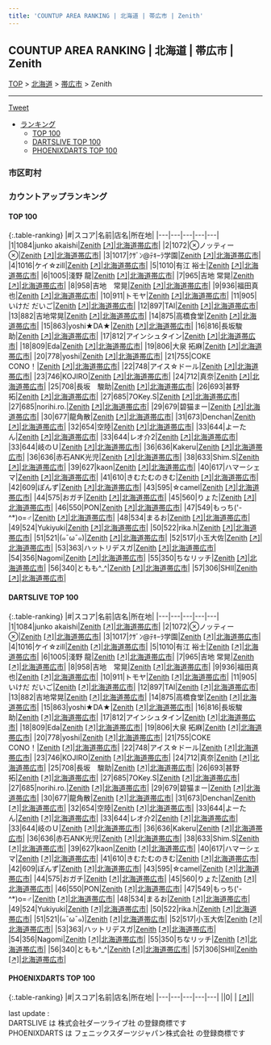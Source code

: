 ```yaml
---
title: 'COUNTUP AREA RANKING | 北海道 | 帯広市 | Zenith'
---
```

## COUNTUP AREA RANKING | 北海道 | 帯広市 | Zenith

[TOP](/darts/rank/) > [北海道](/darts/rank/北海道/) > [帯広市](/darts/rank/北海道/帯広市/) > Zenith

___

<a href="https://twitter.com/share?ref_src=twsrc%5Etfw" data-text="COUNTUP AREA RANKING | 北海道帯広市Zenith" class="twitter-share-button" data-hashtags="DARTSLIVE,PHOENIXDARTS,darts,ダーツ" data-show-count="false">Tweet</a>

* [ランキング](#カウントアップランキング)
    * [TOP 100](#top-100)
    * [DARTSLIVE TOP 100](#dartslive-top-100)
    * [PHOENIXDARTS TOP 100](#phoenixdarts-top-100)

### 市区町村

<ul>

</ul>

### カウントアップランキング

#### TOP 100



{:.table-ranking}
|#|スコア|名前|店名|所在地|
|---|---|---|---|---|
|1|1084|<span class="rank-name-dl">junko akaishi</span>|<a href="/darts/rank/shops/9882f1db87c1abb40d9b047a20a7ba1e.html">Zenith</a> <a href="https://search.dartslive.com/jp/shop/9882f1db87c1abb40d9b047a20a7ba1e">[↗]</a>|<a href="/darts/rank/北海道/帯広市">北海道帯広市</a>|
|2|1072|<span class="rank-name-dl">⊗ノッティー ⊗</span>|<a href="/darts/rank/shops/9882f1db87c1abb40d9b047a20a7ba1e.html">Zenith</a> <a href="https://search.dartslive.com/jp/shop/9882f1db87c1abb40d9b047a20a7ba1e">[↗]</a>|<a href="/darts/rank/北海道/帯広市">北海道帯広市</a>|
|3|1017|<span class="rank-name-dl">ｸｻﾞﾝ@ﾃｷｰﾗ学園</span>|<a href="/darts/rank/shops/9882f1db87c1abb40d9b047a20a7ba1e.html">Zenith</a> <a href="https://search.dartslive.com/jp/shop/9882f1db87c1abb40d9b047a20a7ba1e">[↗]</a>|<a href="/darts/rank/北海道/帯広市">北海道帯広市</a>|
|4|1016|<span class="rank-name-dl">ケイ☆zill</span>|<a href="/darts/rank/shops/9882f1db87c1abb40d9b047a20a7ba1e.html">Zenith</a> <a href="https://search.dartslive.com/jp/shop/9882f1db87c1abb40d9b047a20a7ba1e">[↗]</a>|<a href="/darts/rank/北海道/帯広市">北海道帯広市</a>|
|5|1010|<span class="rank-name-dl">有江 裕士</span>|<a href="/darts/rank/shops/9882f1db87c1abb40d9b047a20a7ba1e.html">Zenith</a> <a href="https://search.dartslive.com/jp/shop/9882f1db87c1abb40d9b047a20a7ba1e">[↗]</a>|<a href="/darts/rank/北海道/帯広市">北海道帯広市</a>|
|6|1005|<span class="rank-name-dl">淺野 龍</span>|<a href="/darts/rank/shops/9882f1db87c1abb40d9b047a20a7ba1e.html">Zenith</a> <a href="https://search.dartslive.com/jp/shop/9882f1db87c1abb40d9b047a20a7ba1e">[↗]</a>|<a href="/darts/rank/北海道/帯広市">北海道帯広市</a>|
|7|965|<span class="rank-name-dl">吉地 常晃</span>|<a href="/darts/rank/shops/9882f1db87c1abb40d9b047a20a7ba1e.html">Zenith</a> <a href="https://search.dartslive.com/jp/shop/9882f1db87c1abb40d9b047a20a7ba1e">[↗]</a>|<a href="/darts/rank/北海道/帯広市">北海道帯広市</a>|
|8|958|<span class="rank-name-dl">吉地　常晃</span>|<a href="/darts/rank/shops/9882f1db87c1abb40d9b047a20a7ba1e.html">Zenith</a> <a href="https://search.dartslive.com/jp/shop/9882f1db87c1abb40d9b047a20a7ba1e">[↗]</a>|<a href="/darts/rank/北海道/帯広市">北海道帯広市</a>|
|9|936|<span class="rank-name-dl">福田真也</span>|<a href="/darts/rank/shops/9882f1db87c1abb40d9b047a20a7ba1e.html">Zenith</a> <a href="https://search.dartslive.com/jp/shop/9882f1db87c1abb40d9b047a20a7ba1e">[↗]</a>|<a href="/darts/rank/北海道/帯広市">北海道帯広市</a>|
|10|911|<span class="rank-name-dl">トモヤ</span>|<a href="/darts/rank/shops/9882f1db87c1abb40d9b047a20a7ba1e.html">Zenith</a> <a href="https://search.dartslive.com/jp/shop/9882f1db87c1abb40d9b047a20a7ba1e">[↗]</a>|<a href="/darts/rank/北海道/帯広市">北海道帯広市</a>|
|11|905|<span class="rank-name-dl">いけだ だいご</span>|<a href="/darts/rank/shops/9882f1db87c1abb40d9b047a20a7ba1e.html">Zenith</a> <a href="https://search.dartslive.com/jp/shop/9882f1db87c1abb40d9b047a20a7ba1e">[↗]</a>|<a href="/darts/rank/北海道/帯広市">北海道帯広市</a>|
|12|897|<span class="rank-name-dl">TAI</span>|<a href="/darts/rank/shops/9882f1db87c1abb40d9b047a20a7ba1e.html">Zenith</a> <a href="https://search.dartslive.com/jp/shop/9882f1db87c1abb40d9b047a20a7ba1e">[↗]</a>|<a href="/darts/rank/北海道/帯広市">北海道帯広市</a>|
|13|882|<span class="rank-name-dl">吉地常晃</span>|<a href="/darts/rank/shops/9882f1db87c1abb40d9b047a20a7ba1e.html">Zenith</a> <a href="https://search.dartslive.com/jp/shop/9882f1db87c1abb40d9b047a20a7ba1e">[↗]</a>|<a href="/darts/rank/北海道/帯広市">北海道帯広市</a>|
|14|875|<span class="rank-name-dl">高橋食堂</span>|<a href="/darts/rank/shops/9882f1db87c1abb40d9b047a20a7ba1e.html">Zenith</a> <a href="https://search.dartslive.com/jp/shop/9882f1db87c1abb40d9b047a20a7ba1e">[↗]</a>|<a href="/darts/rank/北海道/帯広市">北海道帯広市</a>|
|15|863|<span class="rank-name-dl">yoshi★DA★</span>|<a href="/darts/rank/shops/9882f1db87c1abb40d9b047a20a7ba1e.html">Zenith</a> <a href="https://search.dartslive.com/jp/shop/9882f1db87c1abb40d9b047a20a7ba1e">[↗]</a>|<a href="/darts/rank/北海道/帯広市">北海道帯広市</a>|
|16|816|<span class="rank-name-dl">長坂駿助</span>|<a href="/darts/rank/shops/9882f1db87c1abb40d9b047a20a7ba1e.html">Zenith</a> <a href="https://search.dartslive.com/jp/shop/9882f1db87c1abb40d9b047a20a7ba1e">[↗]</a>|<a href="/darts/rank/北海道/帯広市">北海道帯広市</a>|
|17|812|<span class="rank-name-dl">アインシュタイン</span>|<a href="/darts/rank/shops/9882f1db87c1abb40d9b047a20a7ba1e.html">Zenith</a> <a href="https://search.dartslive.com/jp/shop/9882f1db87c1abb40d9b047a20a7ba1e">[↗]</a>|<a href="/darts/rank/北海道/帯広市">北海道帯広市</a>|
|18|809|<span class="rank-name-dl">Eda</span>|<a href="/darts/rank/shops/9882f1db87c1abb40d9b047a20a7ba1e.html">Zenith</a> <a href="https://search.dartslive.com/jp/shop/9882f1db87c1abb40d9b047a20a7ba1e">[↗]</a>|<a href="/darts/rank/北海道/帯広市">北海道帯広市</a>|
|19|806|<span class="rank-name-dl">大泉 拓麻</span>|<a href="/darts/rank/shops/9882f1db87c1abb40d9b047a20a7ba1e.html">Zenith</a> <a href="https://search.dartslive.com/jp/shop/9882f1db87c1abb40d9b047a20a7ba1e">[↗]</a>|<a href="/darts/rank/北海道/帯広市">北海道帯広市</a>|
|20|778|<span class="rank-name-dl">yoshi</span>|<a href="/darts/rank/shops/9882f1db87c1abb40d9b047a20a7ba1e.html">Zenith</a> <a href="https://search.dartslive.com/jp/shop/9882f1db87c1abb40d9b047a20a7ba1e">[↗]</a>|<a href="/darts/rank/北海道/帯広市">北海道帯広市</a>|
|21|755|<span class="rank-name-dl">COKE CONO！</span>|<a href="/darts/rank/shops/9882f1db87c1abb40d9b047a20a7ba1e.html">Zenith</a> <a href="https://search.dartslive.com/jp/shop/9882f1db87c1abb40d9b047a20a7ba1e">[↗]</a>|<a href="/darts/rank/北海道/帯広市">北海道帯広市</a>|
|22|748|<span class="rank-name-dl">アイス☆ドール</span>|<a href="/darts/rank/shops/9882f1db87c1abb40d9b047a20a7ba1e.html">Zenith</a> <a href="https://search.dartslive.com/jp/shop/9882f1db87c1abb40d9b047a20a7ba1e">[↗]</a>|<a href="/darts/rank/北海道/帯広市">北海道帯広市</a>|
|23|746|<span class="rank-name-dl">KOJIRO</span>|<a href="/darts/rank/shops/9882f1db87c1abb40d9b047a20a7ba1e.html">Zenith</a> <a href="https://search.dartslive.com/jp/shop/9882f1db87c1abb40d9b047a20a7ba1e">[↗]</a>|<a href="/darts/rank/北海道/帯広市">北海道帯広市</a>|
|24|712|<span class="rank-name-dl">真奈</span>|<a href="/darts/rank/shops/9882f1db87c1abb40d9b047a20a7ba1e.html">Zenith</a> <a href="https://search.dartslive.com/jp/shop/9882f1db87c1abb40d9b047a20a7ba1e">[↗]</a>|<a href="/darts/rank/北海道/帯広市">北海道帯広市</a>|
|25|708|<span class="rank-name-dl">長坂　駿助</span>|<a href="/darts/rank/shops/9882f1db87c1abb40d9b047a20a7ba1e.html">Zenith</a> <a href="https://search.dartslive.com/jp/shop/9882f1db87c1abb40d9b047a20a7ba1e">[↗]</a>|<a href="/darts/rank/北海道/帯広市">北海道帯広市</a>|
|26|693|<span class="rank-name-dl">甚野　拓</span>|<a href="/darts/rank/shops/9882f1db87c1abb40d9b047a20a7ba1e.html">Zenith</a> <a href="https://search.dartslive.com/jp/shop/9882f1db87c1abb40d9b047a20a7ba1e">[↗]</a>|<a href="/darts/rank/北海道/帯広市">北海道帯広市</a>|
|27|685|<span class="rank-name-dl">7OKey.S</span>|<a href="/darts/rank/shops/9882f1db87c1abb40d9b047a20a7ba1e.html">Zenith</a> <a href="https://search.dartslive.com/jp/shop/9882f1db87c1abb40d9b047a20a7ba1e">[↗]</a>|<a href="/darts/rank/北海道/帯広市">北海道帯広市</a>|
|27|685|<span class="rank-name-dl">norihi.ro.</span>|<a href="/darts/rank/shops/9882f1db87c1abb40d9b047a20a7ba1e.html">Zenith</a> <a href="https://search.dartslive.com/jp/shop/9882f1db87c1abb40d9b047a20a7ba1e">[↗]</a>|<a href="/darts/rank/北海道/帯広市">北海道帯広市</a>|
|29|679|<span class="rank-name-dl">碧猫まー</span>|<a href="/darts/rank/shops/9882f1db87c1abb40d9b047a20a7ba1e.html">Zenith</a> <a href="https://search.dartslive.com/jp/shop/9882f1db87c1abb40d9b047a20a7ba1e">[↗]</a>|<a href="/darts/rank/北海道/帯広市">北海道帯広市</a>|
|30|677|<span class="rank-name-dl">龍角散</span>|<a href="/darts/rank/shops/9882f1db87c1abb40d9b047a20a7ba1e.html">Zenith</a> <a href="https://search.dartslive.com/jp/shop/9882f1db87c1abb40d9b047a20a7ba1e">[↗]</a>|<a href="/darts/rank/北海道/帯広市">北海道帯広市</a>|
|31|673|<span class="rank-name-dl">Denchan</span>|<a href="/darts/rank/shops/9882f1db87c1abb40d9b047a20a7ba1e.html">Zenith</a> <a href="https://search.dartslive.com/jp/shop/9882f1db87c1abb40d9b047a20a7ba1e">[↗]</a>|<a href="/darts/rank/北海道/帯広市">北海道帯広市</a>|
|32|654|<span class="rank-name-dl">空陸</span>|<a href="/darts/rank/shops/9882f1db87c1abb40d9b047a20a7ba1e.html">Zenith</a> <a href="https://search.dartslive.com/jp/shop/9882f1db87c1abb40d9b047a20a7ba1e">[↗]</a>|<a href="/darts/rank/北海道/帯広市">北海道帯広市</a>|
|33|644|<span class="rank-name-dl">よーたん</span>|<a href="/darts/rank/shops/9882f1db87c1abb40d9b047a20a7ba1e.html">Zenith</a> <a href="https://search.dartslive.com/jp/shop/9882f1db87c1abb40d9b047a20a7ba1e">[↗]</a>|<a href="/darts/rank/北海道/帯広市">北海道帯広市</a>|
|33|644|<span class="rank-name-dl">レオ介2</span>|<a href="/darts/rank/shops/9882f1db87c1abb40d9b047a20a7ba1e.html">Zenith</a> <a href="https://search.dartslive.com/jp/shop/9882f1db87c1abb40d9b047a20a7ba1e">[↗]</a>|<a href="/darts/rank/北海道/帯広市">北海道帯広市</a>|
|33|644|<span class="rank-name-dl">岐のＵ</span>|<a href="/darts/rank/shops/9882f1db87c1abb40d9b047a20a7ba1e.html">Zenith</a> <a href="https://search.dartslive.com/jp/shop/9882f1db87c1abb40d9b047a20a7ba1e">[↗]</a>|<a href="/darts/rank/北海道/帯広市">北海道帯広市</a>|
|36|636|<span class="rank-name-dl">Kakeru</span>|<a href="/darts/rank/shops/9882f1db87c1abb40d9b047a20a7ba1e.html">Zenith</a> <a href="https://search.dartslive.com/jp/shop/9882f1db87c1abb40d9b047a20a7ba1e">[↗]</a>|<a href="/darts/rank/北海道/帯広市">北海道帯広市</a>|
|36|636|<span class="rank-name-dl">赤石ANK光児</span>|<a href="/darts/rank/shops/9882f1db87c1abb40d9b047a20a7ba1e.html">Zenith</a> <a href="https://search.dartslive.com/jp/shop/9882f1db87c1abb40d9b047a20a7ba1e">[↗]</a>|<a href="/darts/rank/北海道/帯広市">北海道帯広市</a>|
|38|633|<span class="rank-name-dl">Shim.S</span>|<a href="/darts/rank/shops/9882f1db87c1abb40d9b047a20a7ba1e.html">Zenith</a> <a href="https://search.dartslive.com/jp/shop/9882f1db87c1abb40d9b047a20a7ba1e">[↗]</a>|<a href="/darts/rank/北海道/帯広市">北海道帯広市</a>|
|39|627|<span class="rank-name-dl">kaon</span>|<a href="/darts/rank/shops/9882f1db87c1abb40d9b047a20a7ba1e.html">Zenith</a> <a href="https://search.dartslive.com/jp/shop/9882f1db87c1abb40d9b047a20a7ba1e">[↗]</a>|<a href="/darts/rank/北海道/帯広市">北海道帯広市</a>|
|40|617|<span class="rank-name-dl">ハマーシェマ</span>|<a href="/darts/rank/shops/9882f1db87c1abb40d9b047a20a7ba1e.html">Zenith</a> <a href="https://search.dartslive.com/jp/shop/9882f1db87c1abb40d9b047a20a7ba1e">[↗]</a>|<a href="/darts/rank/北海道/帯広市">北海道帯広市</a>|
|41|610|<span class="rank-name-dl">きむたむのきむ</span>|<a href="/darts/rank/shops/9882f1db87c1abb40d9b047a20a7ba1e.html">Zenith</a> <a href="https://search.dartslive.com/jp/shop/9882f1db87c1abb40d9b047a20a7ba1e">[↗]</a>|<a href="/darts/rank/北海道/帯広市">北海道帯広市</a>|
|42|609|<span class="rank-name-dl">ぽんず</span>|<a href="/darts/rank/shops/9882f1db87c1abb40d9b047a20a7ba1e.html">Zenith</a> <a href="https://search.dartslive.com/jp/shop/9882f1db87c1abb40d9b047a20a7ba1e">[↗]</a>|<a href="/darts/rank/北海道/帯広市">北海道帯広市</a>|
|43|595|<span class="rank-name-dl">☆camel</span>|<a href="/darts/rank/shops/9882f1db87c1abb40d9b047a20a7ba1e.html">Zenith</a> <a href="https://search.dartslive.com/jp/shop/9882f1db87c1abb40d9b047a20a7ba1e">[↗]</a>|<a href="/darts/rank/北海道/帯広市">北海道帯広市</a>|
|44|575|<span class="rank-name-dl">おガチ</span>|<a href="/darts/rank/shops/9882f1db87c1abb40d9b047a20a7ba1e.html">Zenith</a> <a href="https://search.dartslive.com/jp/shop/9882f1db87c1abb40d9b047a20a7ba1e">[↗]</a>|<a href="/darts/rank/北海道/帯広市">北海道帯広市</a>|
|45|560|<span class="rank-name-dl">りょた</span>|<a href="/darts/rank/shops/9882f1db87c1abb40d9b047a20a7ba1e.html">Zenith</a> <a href="https://search.dartslive.com/jp/shop/9882f1db87c1abb40d9b047a20a7ba1e">[↗]</a>|<a href="/darts/rank/北海道/帯広市">北海道帯広市</a>|
|46|550|<span class="rank-name-dl">PON</span>|<a href="/darts/rank/shops/9882f1db87c1abb40d9b047a20a7ba1e.html">Zenith</a> <a href="https://search.dartslive.com/jp/shop/9882f1db87c1abb40d9b047a20a7ba1e">[↗]</a>|<a href="/darts/rank/北海道/帯広市">北海道帯広市</a>|
|47|549|<span class="rank-name-dl">もっち(&#x27;-^*)o=♂</span>|<a href="/darts/rank/shops/9882f1db87c1abb40d9b047a20a7ba1e.html">Zenith</a> <a href="https://search.dartslive.com/jp/shop/9882f1db87c1abb40d9b047a20a7ba1e">[↗]</a>|<a href="/darts/rank/北海道/帯広市">北海道帯広市</a>|
|48|534|<span class="rank-name-dl">まるお</span>|<a href="/darts/rank/shops/9882f1db87c1abb40d9b047a20a7ba1e.html">Zenith</a> <a href="https://search.dartslive.com/jp/shop/9882f1db87c1abb40d9b047a20a7ba1e">[↗]</a>|<a href="/darts/rank/北海道/帯広市">北海道帯広市</a>|
|49|524|<span class="rank-name-dl">Yukiyuki</span>|<a href="/darts/rank/shops/9882f1db87c1abb40d9b047a20a7ba1e.html">Zenith</a> <a href="https://search.dartslive.com/jp/shop/9882f1db87c1abb40d9b047a20a7ba1e">[↗]</a>|<a href="/darts/rank/北海道/帯広市">北海道帯広市</a>|
|50|522|<span class="rank-name-dl">rika.h</span>|<a href="/darts/rank/shops/9882f1db87c1abb40d9b047a20a7ba1e.html">Zenith</a> <a href="https://search.dartslive.com/jp/shop/9882f1db87c1abb40d9b047a20a7ba1e">[↗]</a>|<a href="/darts/rank/北海道/帯広市">北海道帯広市</a>|
|51|521|<span class="rank-name-dl">(๑¯ω¯๑)</span>|<a href="/darts/rank/shops/9882f1db87c1abb40d9b047a20a7ba1e.html">Zenith</a> <a href="https://search.dartslive.com/jp/shop/9882f1db87c1abb40d9b047a20a7ba1e">[↗]</a>|<a href="/darts/rank/北海道/帯広市">北海道帯広市</a>|
|52|517|<span class="rank-name-dl">小玉大佐</span>|<a href="/darts/rank/shops/9882f1db87c1abb40d9b047a20a7ba1e.html">Zenith</a> <a href="https://search.dartslive.com/jp/shop/9882f1db87c1abb40d9b047a20a7ba1e">[↗]</a>|<a href="/darts/rank/北海道/帯広市">北海道帯広市</a>|
|53|363|<span class="rank-name-dl">ハットリデスガ</span>|<a href="/darts/rank/shops/9882f1db87c1abb40d9b047a20a7ba1e.html">Zenith</a> <a href="https://search.dartslive.com/jp/shop/9882f1db87c1abb40d9b047a20a7ba1e">[↗]</a>|<a href="/darts/rank/北海道/帯広市">北海道帯広市</a>|
|54|356|<span class="rank-name-dl">Nagomi</span>|<a href="/darts/rank/shops/9882f1db87c1abb40d9b047a20a7ba1e.html">Zenith</a> <a href="https://search.dartslive.com/jp/shop/9882f1db87c1abb40d9b047a20a7ba1e">[↗]</a>|<a href="/darts/rank/北海道/帯広市">北海道帯広市</a>|
|55|350|<span class="rank-name-dl">ちなリッチ</span>|<a href="/darts/rank/shops/9882f1db87c1abb40d9b047a20a7ba1e.html">Zenith</a> <a href="https://search.dartslive.com/jp/shop/9882f1db87c1abb40d9b047a20a7ba1e">[↗]</a>|<a href="/darts/rank/北海道/帯広市">北海道帯広市</a>|
|56|340|<span class="rank-name-dl">ともも^_^</span>|<a href="/darts/rank/shops/9882f1db87c1abb40d9b047a20a7ba1e.html">Zenith</a> <a href="https://search.dartslive.com/jp/shop/9882f1db87c1abb40d9b047a20a7ba1e">[↗]</a>|<a href="/darts/rank/北海道/帯広市">北海道帯広市</a>|
|57|306|<span class="rank-name-dl">SHII</span>|<a href="/darts/rank/shops/9882f1db87c1abb40d9b047a20a7ba1e.html">Zenith</a> <a href="https://search.dartslive.com/jp/shop/9882f1db87c1abb40d9b047a20a7ba1e">[↗]</a>|<a href="/darts/rank/北海道/帯広市">北海道帯広市</a>|


#### DARTSLIVE TOP 100



{:.table-ranking}
|#|スコア|名前|店名|所在地|
|---|---|---|---|---|
|1|1084|<span class="rank-name-dl">junko akaishi</span>|<a href="/darts/rank/shops/9882f1db87c1abb40d9b047a20a7ba1e.html">Zenith</a> <a href="https://search.dartslive.com/jp/shop/9882f1db87c1abb40d9b047a20a7ba1e">[↗]</a>|<a href="/darts/rank/北海道/帯広市">北海道帯広市</a>|
|2|1072|<span class="rank-name-dl">⊗ノッティー ⊗</span>|<a href="/darts/rank/shops/9882f1db87c1abb40d9b047a20a7ba1e.html">Zenith</a> <a href="https://search.dartslive.com/jp/shop/9882f1db87c1abb40d9b047a20a7ba1e">[↗]</a>|<a href="/darts/rank/北海道/帯広市">北海道帯広市</a>|
|3|1017|<span class="rank-name-dl">ｸｻﾞﾝ@ﾃｷｰﾗ学園</span>|<a href="/darts/rank/shops/9882f1db87c1abb40d9b047a20a7ba1e.html">Zenith</a> <a href="https://search.dartslive.com/jp/shop/9882f1db87c1abb40d9b047a20a7ba1e">[↗]</a>|<a href="/darts/rank/北海道/帯広市">北海道帯広市</a>|
|4|1016|<span class="rank-name-dl">ケイ☆zill</span>|<a href="/darts/rank/shops/9882f1db87c1abb40d9b047a20a7ba1e.html">Zenith</a> <a href="https://search.dartslive.com/jp/shop/9882f1db87c1abb40d9b047a20a7ba1e">[↗]</a>|<a href="/darts/rank/北海道/帯広市">北海道帯広市</a>|
|5|1010|<span class="rank-name-dl">有江 裕士</span>|<a href="/darts/rank/shops/9882f1db87c1abb40d9b047a20a7ba1e.html">Zenith</a> <a href="https://search.dartslive.com/jp/shop/9882f1db87c1abb40d9b047a20a7ba1e">[↗]</a>|<a href="/darts/rank/北海道/帯広市">北海道帯広市</a>|
|6|1005|<span class="rank-name-dl">淺野 龍</span>|<a href="/darts/rank/shops/9882f1db87c1abb40d9b047a20a7ba1e.html">Zenith</a> <a href="https://search.dartslive.com/jp/shop/9882f1db87c1abb40d9b047a20a7ba1e">[↗]</a>|<a href="/darts/rank/北海道/帯広市">北海道帯広市</a>|
|7|965|<span class="rank-name-dl">吉地 常晃</span>|<a href="/darts/rank/shops/9882f1db87c1abb40d9b047a20a7ba1e.html">Zenith</a> <a href="https://search.dartslive.com/jp/shop/9882f1db87c1abb40d9b047a20a7ba1e">[↗]</a>|<a href="/darts/rank/北海道/帯広市">北海道帯広市</a>|
|8|958|<span class="rank-name-dl">吉地　常晃</span>|<a href="/darts/rank/shops/9882f1db87c1abb40d9b047a20a7ba1e.html">Zenith</a> <a href="https://search.dartslive.com/jp/shop/9882f1db87c1abb40d9b047a20a7ba1e">[↗]</a>|<a href="/darts/rank/北海道/帯広市">北海道帯広市</a>|
|9|936|<span class="rank-name-dl">福田真也</span>|<a href="/darts/rank/shops/9882f1db87c1abb40d9b047a20a7ba1e.html">Zenith</a> <a href="https://search.dartslive.com/jp/shop/9882f1db87c1abb40d9b047a20a7ba1e">[↗]</a>|<a href="/darts/rank/北海道/帯広市">北海道帯広市</a>|
|10|911|<span class="rank-name-dl">トモヤ</span>|<a href="/darts/rank/shops/9882f1db87c1abb40d9b047a20a7ba1e.html">Zenith</a> <a href="https://search.dartslive.com/jp/shop/9882f1db87c1abb40d9b047a20a7ba1e">[↗]</a>|<a href="/darts/rank/北海道/帯広市">北海道帯広市</a>|
|11|905|<span class="rank-name-dl">いけだ だいご</span>|<a href="/darts/rank/shops/9882f1db87c1abb40d9b047a20a7ba1e.html">Zenith</a> <a href="https://search.dartslive.com/jp/shop/9882f1db87c1abb40d9b047a20a7ba1e">[↗]</a>|<a href="/darts/rank/北海道/帯広市">北海道帯広市</a>|
|12|897|<span class="rank-name-dl">TAI</span>|<a href="/darts/rank/shops/9882f1db87c1abb40d9b047a20a7ba1e.html">Zenith</a> <a href="https://search.dartslive.com/jp/shop/9882f1db87c1abb40d9b047a20a7ba1e">[↗]</a>|<a href="/darts/rank/北海道/帯広市">北海道帯広市</a>|
|13|882|<span class="rank-name-dl">吉地常晃</span>|<a href="/darts/rank/shops/9882f1db87c1abb40d9b047a20a7ba1e.html">Zenith</a> <a href="https://search.dartslive.com/jp/shop/9882f1db87c1abb40d9b047a20a7ba1e">[↗]</a>|<a href="/darts/rank/北海道/帯広市">北海道帯広市</a>|
|14|875|<span class="rank-name-dl">高橋食堂</span>|<a href="/darts/rank/shops/9882f1db87c1abb40d9b047a20a7ba1e.html">Zenith</a> <a href="https://search.dartslive.com/jp/shop/9882f1db87c1abb40d9b047a20a7ba1e">[↗]</a>|<a href="/darts/rank/北海道/帯広市">北海道帯広市</a>|
|15|863|<span class="rank-name-dl">yoshi★DA★</span>|<a href="/darts/rank/shops/9882f1db87c1abb40d9b047a20a7ba1e.html">Zenith</a> <a href="https://search.dartslive.com/jp/shop/9882f1db87c1abb40d9b047a20a7ba1e">[↗]</a>|<a href="/darts/rank/北海道/帯広市">北海道帯広市</a>|
|16|816|<span class="rank-name-dl">長坂駿助</span>|<a href="/darts/rank/shops/9882f1db87c1abb40d9b047a20a7ba1e.html">Zenith</a> <a href="https://search.dartslive.com/jp/shop/9882f1db87c1abb40d9b047a20a7ba1e">[↗]</a>|<a href="/darts/rank/北海道/帯広市">北海道帯広市</a>|
|17|812|<span class="rank-name-dl">アインシュタイン</span>|<a href="/darts/rank/shops/9882f1db87c1abb40d9b047a20a7ba1e.html">Zenith</a> <a href="https://search.dartslive.com/jp/shop/9882f1db87c1abb40d9b047a20a7ba1e">[↗]</a>|<a href="/darts/rank/北海道/帯広市">北海道帯広市</a>|
|18|809|<span class="rank-name-dl">Eda</span>|<a href="/darts/rank/shops/9882f1db87c1abb40d9b047a20a7ba1e.html">Zenith</a> <a href="https://search.dartslive.com/jp/shop/9882f1db87c1abb40d9b047a20a7ba1e">[↗]</a>|<a href="/darts/rank/北海道/帯広市">北海道帯広市</a>|
|19|806|<span class="rank-name-dl">大泉 拓麻</span>|<a href="/darts/rank/shops/9882f1db87c1abb40d9b047a20a7ba1e.html">Zenith</a> <a href="https://search.dartslive.com/jp/shop/9882f1db87c1abb40d9b047a20a7ba1e">[↗]</a>|<a href="/darts/rank/北海道/帯広市">北海道帯広市</a>|
|20|778|<span class="rank-name-dl">yoshi</span>|<a href="/darts/rank/shops/9882f1db87c1abb40d9b047a20a7ba1e.html">Zenith</a> <a href="https://search.dartslive.com/jp/shop/9882f1db87c1abb40d9b047a20a7ba1e">[↗]</a>|<a href="/darts/rank/北海道/帯広市">北海道帯広市</a>|
|21|755|<span class="rank-name-dl">COKE CONO！</span>|<a href="/darts/rank/shops/9882f1db87c1abb40d9b047a20a7ba1e.html">Zenith</a> <a href="https://search.dartslive.com/jp/shop/9882f1db87c1abb40d9b047a20a7ba1e">[↗]</a>|<a href="/darts/rank/北海道/帯広市">北海道帯広市</a>|
|22|748|<span class="rank-name-dl">アイス☆ドール</span>|<a href="/darts/rank/shops/9882f1db87c1abb40d9b047a20a7ba1e.html">Zenith</a> <a href="https://search.dartslive.com/jp/shop/9882f1db87c1abb40d9b047a20a7ba1e">[↗]</a>|<a href="/darts/rank/北海道/帯広市">北海道帯広市</a>|
|23|746|<span class="rank-name-dl">KOJIRO</span>|<a href="/darts/rank/shops/9882f1db87c1abb40d9b047a20a7ba1e.html">Zenith</a> <a href="https://search.dartslive.com/jp/shop/9882f1db87c1abb40d9b047a20a7ba1e">[↗]</a>|<a href="/darts/rank/北海道/帯広市">北海道帯広市</a>|
|24|712|<span class="rank-name-dl">真奈</span>|<a href="/darts/rank/shops/9882f1db87c1abb40d9b047a20a7ba1e.html">Zenith</a> <a href="https://search.dartslive.com/jp/shop/9882f1db87c1abb40d9b047a20a7ba1e">[↗]</a>|<a href="/darts/rank/北海道/帯広市">北海道帯広市</a>|
|25|708|<span class="rank-name-dl">長坂　駿助</span>|<a href="/darts/rank/shops/9882f1db87c1abb40d9b047a20a7ba1e.html">Zenith</a> <a href="https://search.dartslive.com/jp/shop/9882f1db87c1abb40d9b047a20a7ba1e">[↗]</a>|<a href="/darts/rank/北海道/帯広市">北海道帯広市</a>|
|26|693|<span class="rank-name-dl">甚野　拓</span>|<a href="/darts/rank/shops/9882f1db87c1abb40d9b047a20a7ba1e.html">Zenith</a> <a href="https://search.dartslive.com/jp/shop/9882f1db87c1abb40d9b047a20a7ba1e">[↗]</a>|<a href="/darts/rank/北海道/帯広市">北海道帯広市</a>|
|27|685|<span class="rank-name-dl">7OKey.S</span>|<a href="/darts/rank/shops/9882f1db87c1abb40d9b047a20a7ba1e.html">Zenith</a> <a href="https://search.dartslive.com/jp/shop/9882f1db87c1abb40d9b047a20a7ba1e">[↗]</a>|<a href="/darts/rank/北海道/帯広市">北海道帯広市</a>|
|27|685|<span class="rank-name-dl">norihi.ro.</span>|<a href="/darts/rank/shops/9882f1db87c1abb40d9b047a20a7ba1e.html">Zenith</a> <a href="https://search.dartslive.com/jp/shop/9882f1db87c1abb40d9b047a20a7ba1e">[↗]</a>|<a href="/darts/rank/北海道/帯広市">北海道帯広市</a>|
|29|679|<span class="rank-name-dl">碧猫まー</span>|<a href="/darts/rank/shops/9882f1db87c1abb40d9b047a20a7ba1e.html">Zenith</a> <a href="https://search.dartslive.com/jp/shop/9882f1db87c1abb40d9b047a20a7ba1e">[↗]</a>|<a href="/darts/rank/北海道/帯広市">北海道帯広市</a>|
|30|677|<span class="rank-name-dl">龍角散</span>|<a href="/darts/rank/shops/9882f1db87c1abb40d9b047a20a7ba1e.html">Zenith</a> <a href="https://search.dartslive.com/jp/shop/9882f1db87c1abb40d9b047a20a7ba1e">[↗]</a>|<a href="/darts/rank/北海道/帯広市">北海道帯広市</a>|
|31|673|<span class="rank-name-dl">Denchan</span>|<a href="/darts/rank/shops/9882f1db87c1abb40d9b047a20a7ba1e.html">Zenith</a> <a href="https://search.dartslive.com/jp/shop/9882f1db87c1abb40d9b047a20a7ba1e">[↗]</a>|<a href="/darts/rank/北海道/帯広市">北海道帯広市</a>|
|32|654|<span class="rank-name-dl">空陸</span>|<a href="/darts/rank/shops/9882f1db87c1abb40d9b047a20a7ba1e.html">Zenith</a> <a href="https://search.dartslive.com/jp/shop/9882f1db87c1abb40d9b047a20a7ba1e">[↗]</a>|<a href="/darts/rank/北海道/帯広市">北海道帯広市</a>|
|33|644|<span class="rank-name-dl">よーたん</span>|<a href="/darts/rank/shops/9882f1db87c1abb40d9b047a20a7ba1e.html">Zenith</a> <a href="https://search.dartslive.com/jp/shop/9882f1db87c1abb40d9b047a20a7ba1e">[↗]</a>|<a href="/darts/rank/北海道/帯広市">北海道帯広市</a>|
|33|644|<span class="rank-name-dl">レオ介2</span>|<a href="/darts/rank/shops/9882f1db87c1abb40d9b047a20a7ba1e.html">Zenith</a> <a href="https://search.dartslive.com/jp/shop/9882f1db87c1abb40d9b047a20a7ba1e">[↗]</a>|<a href="/darts/rank/北海道/帯広市">北海道帯広市</a>|
|33|644|<span class="rank-name-dl">岐のＵ</span>|<a href="/darts/rank/shops/9882f1db87c1abb40d9b047a20a7ba1e.html">Zenith</a> <a href="https://search.dartslive.com/jp/shop/9882f1db87c1abb40d9b047a20a7ba1e">[↗]</a>|<a href="/darts/rank/北海道/帯広市">北海道帯広市</a>|
|36|636|<span class="rank-name-dl">Kakeru</span>|<a href="/darts/rank/shops/9882f1db87c1abb40d9b047a20a7ba1e.html">Zenith</a> <a href="https://search.dartslive.com/jp/shop/9882f1db87c1abb40d9b047a20a7ba1e">[↗]</a>|<a href="/darts/rank/北海道/帯広市">北海道帯広市</a>|
|36|636|<span class="rank-name-dl">赤石ANK光児</span>|<a href="/darts/rank/shops/9882f1db87c1abb40d9b047a20a7ba1e.html">Zenith</a> <a href="https://search.dartslive.com/jp/shop/9882f1db87c1abb40d9b047a20a7ba1e">[↗]</a>|<a href="/darts/rank/北海道/帯広市">北海道帯広市</a>|
|38|633|<span class="rank-name-dl">Shim.S</span>|<a href="/darts/rank/shops/9882f1db87c1abb40d9b047a20a7ba1e.html">Zenith</a> <a href="https://search.dartslive.com/jp/shop/9882f1db87c1abb40d9b047a20a7ba1e">[↗]</a>|<a href="/darts/rank/北海道/帯広市">北海道帯広市</a>|
|39|627|<span class="rank-name-dl">kaon</span>|<a href="/darts/rank/shops/9882f1db87c1abb40d9b047a20a7ba1e.html">Zenith</a> <a href="https://search.dartslive.com/jp/shop/9882f1db87c1abb40d9b047a20a7ba1e">[↗]</a>|<a href="/darts/rank/北海道/帯広市">北海道帯広市</a>|
|40|617|<span class="rank-name-dl">ハマーシェマ</span>|<a href="/darts/rank/shops/9882f1db87c1abb40d9b047a20a7ba1e.html">Zenith</a> <a href="https://search.dartslive.com/jp/shop/9882f1db87c1abb40d9b047a20a7ba1e">[↗]</a>|<a href="/darts/rank/北海道/帯広市">北海道帯広市</a>|
|41|610|<span class="rank-name-dl">きむたむのきむ</span>|<a href="/darts/rank/shops/9882f1db87c1abb40d9b047a20a7ba1e.html">Zenith</a> <a href="https://search.dartslive.com/jp/shop/9882f1db87c1abb40d9b047a20a7ba1e">[↗]</a>|<a href="/darts/rank/北海道/帯広市">北海道帯広市</a>|
|42|609|<span class="rank-name-dl">ぽんず</span>|<a href="/darts/rank/shops/9882f1db87c1abb40d9b047a20a7ba1e.html">Zenith</a> <a href="https://search.dartslive.com/jp/shop/9882f1db87c1abb40d9b047a20a7ba1e">[↗]</a>|<a href="/darts/rank/北海道/帯広市">北海道帯広市</a>|
|43|595|<span class="rank-name-dl">☆camel</span>|<a href="/darts/rank/shops/9882f1db87c1abb40d9b047a20a7ba1e.html">Zenith</a> <a href="https://search.dartslive.com/jp/shop/9882f1db87c1abb40d9b047a20a7ba1e">[↗]</a>|<a href="/darts/rank/北海道/帯広市">北海道帯広市</a>|
|44|575|<span class="rank-name-dl">おガチ</span>|<a href="/darts/rank/shops/9882f1db87c1abb40d9b047a20a7ba1e.html">Zenith</a> <a href="https://search.dartslive.com/jp/shop/9882f1db87c1abb40d9b047a20a7ba1e">[↗]</a>|<a href="/darts/rank/北海道/帯広市">北海道帯広市</a>|
|45|560|<span class="rank-name-dl">りょた</span>|<a href="/darts/rank/shops/9882f1db87c1abb40d9b047a20a7ba1e.html">Zenith</a> <a href="https://search.dartslive.com/jp/shop/9882f1db87c1abb40d9b047a20a7ba1e">[↗]</a>|<a href="/darts/rank/北海道/帯広市">北海道帯広市</a>|
|46|550|<span class="rank-name-dl">PON</span>|<a href="/darts/rank/shops/9882f1db87c1abb40d9b047a20a7ba1e.html">Zenith</a> <a href="https://search.dartslive.com/jp/shop/9882f1db87c1abb40d9b047a20a7ba1e">[↗]</a>|<a href="/darts/rank/北海道/帯広市">北海道帯広市</a>|
|47|549|<span class="rank-name-dl">もっち(&#x27;-^*)o=♂</span>|<a href="/darts/rank/shops/9882f1db87c1abb40d9b047a20a7ba1e.html">Zenith</a> <a href="https://search.dartslive.com/jp/shop/9882f1db87c1abb40d9b047a20a7ba1e">[↗]</a>|<a href="/darts/rank/北海道/帯広市">北海道帯広市</a>|
|48|534|<span class="rank-name-dl">まるお</span>|<a href="/darts/rank/shops/9882f1db87c1abb40d9b047a20a7ba1e.html">Zenith</a> <a href="https://search.dartslive.com/jp/shop/9882f1db87c1abb40d9b047a20a7ba1e">[↗]</a>|<a href="/darts/rank/北海道/帯広市">北海道帯広市</a>|
|49|524|<span class="rank-name-dl">Yukiyuki</span>|<a href="/darts/rank/shops/9882f1db87c1abb40d9b047a20a7ba1e.html">Zenith</a> <a href="https://search.dartslive.com/jp/shop/9882f1db87c1abb40d9b047a20a7ba1e">[↗]</a>|<a href="/darts/rank/北海道/帯広市">北海道帯広市</a>|
|50|522|<span class="rank-name-dl">rika.h</span>|<a href="/darts/rank/shops/9882f1db87c1abb40d9b047a20a7ba1e.html">Zenith</a> <a href="https://search.dartslive.com/jp/shop/9882f1db87c1abb40d9b047a20a7ba1e">[↗]</a>|<a href="/darts/rank/北海道/帯広市">北海道帯広市</a>|
|51|521|<span class="rank-name-dl">(๑¯ω¯๑)</span>|<a href="/darts/rank/shops/9882f1db87c1abb40d9b047a20a7ba1e.html">Zenith</a> <a href="https://search.dartslive.com/jp/shop/9882f1db87c1abb40d9b047a20a7ba1e">[↗]</a>|<a href="/darts/rank/北海道/帯広市">北海道帯広市</a>|
|52|517|<span class="rank-name-dl">小玉大佐</span>|<a href="/darts/rank/shops/9882f1db87c1abb40d9b047a20a7ba1e.html">Zenith</a> <a href="https://search.dartslive.com/jp/shop/9882f1db87c1abb40d9b047a20a7ba1e">[↗]</a>|<a href="/darts/rank/北海道/帯広市">北海道帯広市</a>|
|53|363|<span class="rank-name-dl">ハットリデスガ</span>|<a href="/darts/rank/shops/9882f1db87c1abb40d9b047a20a7ba1e.html">Zenith</a> <a href="https://search.dartslive.com/jp/shop/9882f1db87c1abb40d9b047a20a7ba1e">[↗]</a>|<a href="/darts/rank/北海道/帯広市">北海道帯広市</a>|
|54|356|<span class="rank-name-dl">Nagomi</span>|<a href="/darts/rank/shops/9882f1db87c1abb40d9b047a20a7ba1e.html">Zenith</a> <a href="https://search.dartslive.com/jp/shop/9882f1db87c1abb40d9b047a20a7ba1e">[↗]</a>|<a href="/darts/rank/北海道/帯広市">北海道帯広市</a>|
|55|350|<span class="rank-name-dl">ちなリッチ</span>|<a href="/darts/rank/shops/9882f1db87c1abb40d9b047a20a7ba1e.html">Zenith</a> <a href="https://search.dartslive.com/jp/shop/9882f1db87c1abb40d9b047a20a7ba1e">[↗]</a>|<a href="/darts/rank/北海道/帯広市">北海道帯広市</a>|
|56|340|<span class="rank-name-dl">ともも^_^</span>|<a href="/darts/rank/shops/9882f1db87c1abb40d9b047a20a7ba1e.html">Zenith</a> <a href="https://search.dartslive.com/jp/shop/9882f1db87c1abb40d9b047a20a7ba1e">[↗]</a>|<a href="/darts/rank/北海道/帯広市">北海道帯広市</a>|
|57|306|<span class="rank-name-dl">SHII</span>|<a href="/darts/rank/shops/9882f1db87c1abb40d9b047a20a7ba1e.html">Zenith</a> <a href="https://search.dartslive.com/jp/shop/9882f1db87c1abb40d9b047a20a7ba1e">[↗]</a>|<a href="/darts/rank/北海道/帯広市">北海道帯広市</a>|


#### PHOENIXDARTS TOP 100



{:.table-ranking}
|#|スコア|名前|店名|所在地|
|---|---|---|---|---|
||0|<span class="rank-name-dl"> </span>|<a href="/darts/rank/shops/.html"></a> <a href="">[↗]</a>|<a href="/darts/rank//"></a>|


<div class="footer border-top border-gray-light mt-5 pt-3 text-right text-gray">
    last update : <span style="font-weight: italic" id="foot_last_modified"></span><br />
    DARTSLIVE は 株式会社ダーツライブ社 の登録商標です<br />
    PHOENIXDARTS は フェニックスダーツジャパン株式会社 の登録商標です<br />
</div>

<script src="https://cdnjs.cloudflare.com/ajax/libs/jquery.tablesorter/2.31.3/js/jquery.tablesorter.min.js" integrity="sha512-qzgd5cYSZcosqpzpn7zF2ZId8f/8CHmFKZ8j7mU4OUXTNRd5g+ZHBPsgKEwoqxCtdQvExE5LprwwPAgoicguNg==" crossorigin="anonymous" referrerpolicy="no-referrer"></script>
<link rel="stylesheet" href="https://cdnjs.cloudflare.com/ajax/libs/jquery.tablesorter/2.31.3/css/theme.default.min.css" integrity="sha512-wghhOJkjQX0Lh3NSWvNKeZ0ZpNn+SPVXX1Qyc9OCaogADktxrBiBdKGDoqVUOyhStvMBmJQ8ZdMHiR3wuEq8+w==" crossorigin="anonymous" referrerpolicy="no-referrer" />
<script>
$(function() {
    $(".table-ranking").tablesorter({sortList:[[0, 0]]});
    $("#foot_last_modified").text(formatDate(new Date(document.lastModified), 'yyyy-MM-dd HH:mm:ss'));
});
</script>

<script async src="https://platform.twitter.com/widgets.js" charset="utf-8"></script>